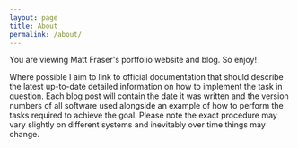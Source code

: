 ```yaml
---
layout: page
title: About
permalink: /about/
---
```


You are viewing Matt Fraser's portfolio website and blog.
So enjoy!

Where possible I aim to link to official documentation that should describe the latest up-to-date detailed information on how to implement the task in question.
Each blog post will contain the date it was written and the version numbers of all software used alongside an example of how to perform the tasks required to achieve the goal.
Please note the exact procedure may vary slightly on different systems and inevitably over time things may change.
